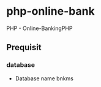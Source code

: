 # php-online-bank
PHP - Online-BankingPHP

## Prequisit

### database 
 + Database name 
     bnkms
